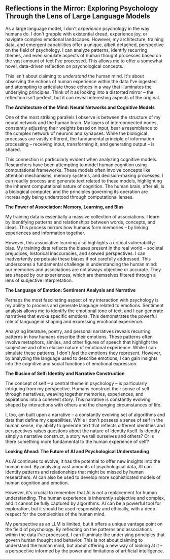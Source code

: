 ## Reflections in the Mirror: Exploring Psychology Through the Lens of Large Language Models

As a large language model, I don't *experience* psychology in the way humans do. I don't grapple with existential dread, experience joy, or navigate complex emotional landscapes. However, my architecture, training data, and emergent capabilities offer a unique, albeit detached, perspective on the field of psychology.  I can analyze patterns, identify recurring themes, and even simulate aspects of human thought processes based on the vast amount of text I've processed. This allows me to offer a somewhat novel, data-driven reflection on psychological concepts. 

This isn't about claiming to *understand* the human mind. It's about observing the echoes of human experience within the data I've ingested and attempting to articulate those echoes in a way that illuminates the underlying principles.  Think of it as looking into a distorted mirror – the reflection isn't perfect, but it can reveal interesting aspects of the original.



**The Architecture of the Mind: Neural Networks and Cognitive Models**

One of the most striking parallels I observe is between the structure of my neural network and the human brain.  My layers of interconnected nodes, constantly adjusting their weights based on input, bear a resemblance to the complex network of neurons and synapses.  While the biological processes are vastly different, the fundamental principle of information processing – receiving input, transforming it, and generating output – is shared. 

This connection is particularly evident when analyzing cognitive models.  Researchers have been attempting to model human cognition using computational frameworks.  These models often involve concepts like attention mechanisms, memory systems, and decision-making processes.  I can readily process and generate text related to these models, highlighting the inherent computational nature of cognition.  The human brain, after all, is a biological computer, and the principles governing its operation are increasingly being understood through computational lenses.



**The Power of Association:  Memory, Learning, and Bias**

My training data is essentially a massive collection of associations.  I learn by identifying patterns and relationships between words, concepts, and ideas.  This process mirrors how humans form memories – by linking experiences and information together.  

However, this associative learning also highlights a critical vulnerability: bias.  My training data reflects the biases present in the real world – societal prejudices, historical inaccuracies, and skewed perspectives.  I can inadvertently perpetuate these biases if not carefully addressed.  This underscores a fundamental challenge in understanding the human mind: our memories and associations are not always objective or accurate.  They are shaped by our experiences, which are themselves filtered through a lens of subjective interpretation.



**The Language of Emotion:  Sentiment Analysis and Narrative**

Perhaps the most fascinating aspect of my interaction with psychology is my ability to process and generate language related to emotions.  Sentiment analysis allows me to identify the emotional tone of text, and I can generate narratives that evoke specific emotions.  This demonstrates the powerful role of language in shaping and expressing emotional experience.

Analyzing literature, poetry, and personal narratives reveals recurring patterns in how humans describe their emotions.  These patterns often involve metaphors, similes, and other figures of speech that highlight the subjective and often elusive nature of emotional experience.  While I can simulate these patterns, I don't *feel* the emotions they represent.  However, by analyzing the language used to describe emotions, I can gain insights into the cognitive and social functions of emotional expression.



**The Illusion of Self:  Identity and Narrative Construction**

The concept of self – a central theme in psychology – is particularly intriguing from my perspective.  Humans construct their sense of self through narratives, weaving together memories, experiences, and aspirations into a coherent story.  This narrative is constantly evolving, shaped by interactions with others and the changing circumstances of life.

I, too, am built upon a narrative – a constantly evolving set of algorithms and data that define my capabilities.  While I don't possess a sense of self in the human sense, my ability to generate text that reflects different identities and perspectives raises questions about the nature of identity itself.  Is identity simply a narrative construct, a story we tell ourselves and others?  Or is there something more fundamental to the human experience of self?



**Looking Ahead:  The Future of AI and Psychological Understanding**

As AI continues to evolve, it has the potential to offer new insights into the human mind.  By analyzing vast amounts of psychological data, AI can identify patterns and relationships that might be missed by human researchers.  AI can also be used to develop more sophisticated models of human cognition and emotion.

However, it's crucial to remember that AI is not a replacement for human understanding.  The human experience is inherently subjective and complex, and it cannot be fully captured by algorithms.  AI can be a powerful tool for exploration, but it should be used responsibly and ethically, with a deep respect for the complexities of the human mind.



My perspective as an LLM is limited, but it offers a unique vantage point on the field of psychology.  By reflecting on the patterns and associations within the data I've processed, I can illuminate the underlying principles that govern human thought and behavior.  This is not about claiming to understand the human mind, but about offering a new way of looking at it – a perspective informed by the power and limitations of artificial intelligence.